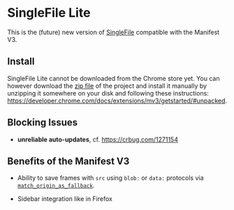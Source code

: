 # SingleFile Lite

This is the (future) new version of
[SingleFile](https://github.com/gildas-lormeau/SingleFile) compatible with the
Manifest V3.

## Install

SingleFile Lite cannot be downloaded from the Chrome store yet. You can however
download the
[zip file](https://github.com/gildas-lormeau/SingleFile-Lite/archive/refs/heads/main.zip)
of the project and install it manually by unzipping it somewhere on your disk
and following these instructions:
https://developer.chrome.com/docs/extensions/mv3/getstarted/#unpacked.

## Blocking Issues

- **unreliable auto-updates**, cf. https://crbug.com/1271154

## Benefits of the Manifest V3

- Ability to save frames with `src` using `blob:` or `data:` protocols via 
  [`match_origin_as_fallback`](https://developer.chrome.com/docs/extensions/mv3/content_scripts/#match_origin_as_fallback).

- Sidebar integration like in Firefox
